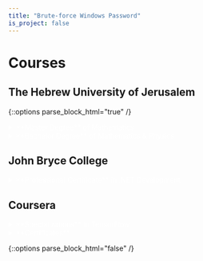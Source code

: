 ```yaml
---
title: "Brute-force Windows Password"
is_project: false
---
```

<script type="text/x-mathjax-config">
MathJax.Hub.Config({
    tex2jax: {
        inlineMath: [['$','$'], ['\\(','\\)']],
        skipTags: ['script', 'noscript', 'style', 'textarea', 'pre'] // removed 'code' entry
    }
});
MathJax.Hub.Queue(function() {
    var all = MathJax.Hub.getAllJax(), i;
    for(i = 0; i < all.length; i += 1) {
        all[i].SourceElement().parentNode.className += ' has-jax';
    }
});
</script>
<script type="text/javascript" src="https://cdnjs.cloudflare.com/ajax/libs/mathjax/2.7.4/MathJax.js?config=TeX-AMS_HTML-full">
</script>
<style>
a    {color: red;}
details {color: white;}
details > summary {
  border: none;
  cursor: pointer;
}
details > *:not(summary){
  margin-left: 2em;
}
code.has-jax {font: inherit; font-size: 100%; background: inherit; border: inherit;}
</style>

# Courses

## The Hebrew University of Jerusalem

{::options parse_block_html="true" /}

<details><summary markdown="span">**Master Degree** of Mathematics</summary>
* M.Sc Thesis - [Generators for Finite Index Subgroups of $$\mathrm{SL}_{n}\left(\mathcal{O}_{k}\right)$$](Thesis.pdf)
* Fundamental Concepts in Representation Theory
* Fundamental Concepts in  Commutative Algebra
* Fundamental Concepts in Analysis
* Workshop for Graduate Students
* Advanced Algebra Seminar
* Game Theory
* Metric Embedding Theory & its Algorithmic Applications
* Harmonic Analysis
* Topological Methods in Free Groups
* Topics in Number Theory and Algebraic Geometry
* Topics in Group Theory
</details>
<details><summary markdown="span">**Bachelor Degree** of Mathematics & Physics</summary>
  <details><summary markdown="span">Mathematics Courses</summary>
* Infinitesimal Calculus (1)
* Infinitesimal Calculus (2)
* Advanced Infinitesimal Calculus (1)
* Advanced Infinitesimal Calculus (2)
* Complex Variables and Applications
* Ordinary Differential Equations
* Introduction to Partial Differential Equations
* Equations of Mathematical Physics
* Linear Algebra (1)
* Linear Algebra (2)
* Algebraic Structures (1)
* Algebraic Structures (2)
* Mathematical Methods I
* Mathematical Methods II
* Probability Theory and Applications
* Introduction to Topology
* Measure Theory
* Mathematical Logic
* Set Theory
* History of Mathematics
</details>
<details><summary markdown="span">Physics Courses</summary>
* C++ Programming and Matlab
* Mechanics and Special Relativity
* Electricity and Magnetism
* Thermal Physics
* Waves and Optics
* Analytical Mechanics
* Quantum Theory I
* Quantum Theory II
* Intro. to Statistical Physics
* Physics Lab A
* Physics Lab B
* Physics Lab C
* Basic Ideas of Modern Physics
* Intro to Elementary Particles
* Astrophysics and Cosmology
* Nuclear Physics
</details>
</details>

## John Bryce College
<details><summary markdown="span">**Professional Certificate** in .NET Development</summary>
* A
* B
</details>

## Coursera
<details><summary markdown="span">**Specializations** in TensorFlow</summary>
* A
* B
</details>
<details><summary markdown="span">**Certificates**</summary>
* A
* B
</details>

{::options parse_block_html="false" /}
